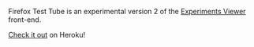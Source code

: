Firefox Test Tube is an experimental version 2 of the
[Experiments Viewer](https://github.com/mozilla/experiments-viewer) front-end.

[Check it out](http://firefox-test-tube.herokuapp.com/) on Heroku!
